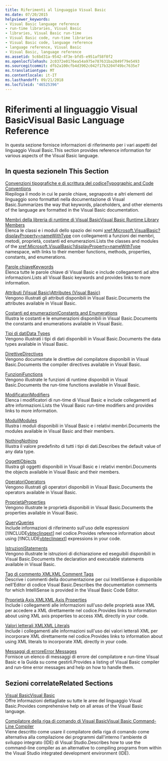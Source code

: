 ```yaml
---
title: Riferimenti al linguaggio Visual Basic
ms.date: 07/20/2015
helpviewer_keywords:
- Visual Basic language reference
- run-time libraries, Visual Basic
- libraries, Visual Basic run-time
- Visual Basic code, run-time libraries
- Visual Basic code, language reference
- language reference, Visual Basic
- Visual Basic, language reference
ms.assetid: 5c6bd31a-9542-4f3e-bfd5-e951af58f0f2
ms.openlocfilehash: 2c0372e0176ea54a975e787631ba2849f79e5493
ms.sourcegitcommit: dfb2a100cfb4d3902c042f17b3204f49bc7635e7
ms.translationtype: MT
ms.contentlocale: it-IT
ms.lasthandoff: 09/21/2018
ms.locfileid: "46525396"
---
```

# <a name="visual-basic-language-reference"></a><span data-ttu-id="ccb12-102">Riferimenti al linguaggio Visual Basic</span><span class="sxs-lookup"><span data-stu-id="ccb12-102">Visual Basic Language Reference</span></span>
<span data-ttu-id="ccb12-103">In questa sezione fornisce informazioni di riferimento per i vari aspetti del linguaggio Visual Basic.</span><span class="sxs-lookup"><span data-stu-id="ccb12-103">This section provides reference information for various aspects of the Visual Basic language.</span></span>  
  
## <a name="in-this-section"></a><span data-ttu-id="ccb12-104">In questa sezione</span><span class="sxs-lookup"><span data-stu-id="ccb12-104">In This Section</span></span>  
 [<span data-ttu-id="ccb12-105">Convenzioni tipografiche e di scrittura del codice</span><span class="sxs-lookup"><span data-stu-id="ccb12-105">Typographic and Code Conventions</span></span>](../../visual-basic/language-reference/typographic-and-code-conventions.md)  
 <span data-ttu-id="ccb12-106">Riepiloga il modo in cui le parole chiave, segnaposto e altri elementi del linguaggio sono formattati nella documentazione di Visual Basic.</span><span class="sxs-lookup"><span data-stu-id="ccb12-106">Summarizes the way that keywords, placeholders, and other elements of the language are formatted in the Visual Basic documentation.</span></span>  
  
 [<span data-ttu-id="ccb12-107">Membri della libreria di runtime di Visual Basic</span><span class="sxs-lookup"><span data-stu-id="ccb12-107">Visual Basic Runtime Library Members</span></span>](../../visual-basic/language-reference/runtime-library-members.md)  
 <span data-ttu-id="ccb12-108">Elenca le classi e i moduli dello spazio dei nomi <xref:Microsoft.VisualBasic?displayProperty=nameWithType> con collegamenti a funzioni dei membri, metodi, proprietà, costanti ed enumerazioni.</span><span class="sxs-lookup"><span data-stu-id="ccb12-108">Lists the classes and modules of the <xref:Microsoft.VisualBasic?displayProperty=nameWithType> namespace, with links to their member functions, methods, properties, constants, and enumerations.</span></span>  
  
 [<span data-ttu-id="ccb12-109">Parole chiave</span><span class="sxs-lookup"><span data-stu-id="ccb12-109">Keywords</span></span>](../../visual-basic/language-reference/keywords/index.md)  
 <span data-ttu-id="ccb12-110">Elenca tutte le parole chiave di Visual Basic e include collegamenti ad altre informazioni.</span><span class="sxs-lookup"><span data-stu-id="ccb12-110">Lists all Visual Basic keywords and provides links to more information.</span></span>  
  
 [<span data-ttu-id="ccb12-111">Attributi (Visual Basic)</span><span class="sxs-lookup"><span data-stu-id="ccb12-111">Attributes (Visual Basic)</span></span>](../../visual-basic/language-reference/attributes.md)  
 <span data-ttu-id="ccb12-112">Vengono illustrati gli attributi disponibili in Visual Basic.</span><span class="sxs-lookup"><span data-stu-id="ccb12-112">Documents the attributes available in Visual Basic.</span></span>  
  
 [<span data-ttu-id="ccb12-113">Costanti ed enumerazioni</span><span class="sxs-lookup"><span data-stu-id="ccb12-113">Constants and Enumerations</span></span>](../../visual-basic/language-reference/constants-and-enumerations.md)  
 <span data-ttu-id="ccb12-114">Illustra le costanti e le enumerazioni disponibili in Visual Basic.</span><span class="sxs-lookup"><span data-stu-id="ccb12-114">Documents the constants and enumerations available in Visual Basic.</span></span>  
  
 [<span data-ttu-id="ccb12-115">Tipi di dati</span><span class="sxs-lookup"><span data-stu-id="ccb12-115">Data Types</span></span>](../../visual-basic/language-reference/data-types/index.md)  
 <span data-ttu-id="ccb12-116">Vengono illustrati i tipi di dati disponibili in Visual Basic.</span><span class="sxs-lookup"><span data-stu-id="ccb12-116">Documents the data types available in Visual Basic.</span></span>  
  
 [<span data-ttu-id="ccb12-117">Direttive</span><span class="sxs-lookup"><span data-stu-id="ccb12-117">Directives</span></span>](../../visual-basic/language-reference/directives/index.md)  
 <span data-ttu-id="ccb12-118">Vengono documentate le direttive del compilatore disponibili in Visual Basic.</span><span class="sxs-lookup"><span data-stu-id="ccb12-118">Documents the compiler directives available in Visual Basic.</span></span>  
  
 [<span data-ttu-id="ccb12-119">Funzioni</span><span class="sxs-lookup"><span data-stu-id="ccb12-119">Functions</span></span>](../../visual-basic/language-reference/functions/index.md)  
 <span data-ttu-id="ccb12-120">Vengono illustrate le funzioni di runtime disponibili in Visual Basic.</span><span class="sxs-lookup"><span data-stu-id="ccb12-120">Documents the run-time functions available in Visual Basic.</span></span>  
  
 [<span data-ttu-id="ccb12-121">Modificatori</span><span class="sxs-lookup"><span data-stu-id="ccb12-121">Modifiers</span></span>](../../visual-basic/language-reference/modifiers/index.md)  
 <span data-ttu-id="ccb12-122">Elenca i modificatori di run-time di Visual Basic e include collegamenti ad altre informazioni.</span><span class="sxs-lookup"><span data-stu-id="ccb12-122">Lists the Visual Basic run-time modifiers and provides links to more information.</span></span>  
  
 [<span data-ttu-id="ccb12-123">Moduli</span><span class="sxs-lookup"><span data-stu-id="ccb12-123">Modules</span></span>](../../visual-basic/language-reference/modules.md)  
 <span data-ttu-id="ccb12-124">Illustra i moduli disponibili in Visual Basic e i relativi membri.</span><span class="sxs-lookup"><span data-stu-id="ccb12-124">Documents the modules available in Visual Basic and their members.</span></span>  
  
 [<span data-ttu-id="ccb12-125">Nothing</span><span class="sxs-lookup"><span data-stu-id="ccb12-125">Nothing</span></span>](../../visual-basic/language-reference/nothing.md)  
 <span data-ttu-id="ccb12-126">Illustra il valore predefinito di tutti i tipi di dati.</span><span class="sxs-lookup"><span data-stu-id="ccb12-126">Describes the default value of any data type.</span></span>  
  
 [<span data-ttu-id="ccb12-127">Oggetti</span><span class="sxs-lookup"><span data-stu-id="ccb12-127">Objects</span></span>](../../visual-basic/language-reference/objects/index.md)  
 <span data-ttu-id="ccb12-128">Illustra gli oggetti disponibili in Visual Basic e i relativi membri.</span><span class="sxs-lookup"><span data-stu-id="ccb12-128">Documents the objects available in Visual Basic and their members.</span></span>  
  
 [<span data-ttu-id="ccb12-129">Operatori</span><span class="sxs-lookup"><span data-stu-id="ccb12-129">Operators</span></span>](../../visual-basic/language-reference/operators/index.md)  
 <span data-ttu-id="ccb12-130">Vengono illustrati gli operatori disponibili in Visual Basic.</span><span class="sxs-lookup"><span data-stu-id="ccb12-130">Documents the operators available in Visual Basic.</span></span>  
  
 [<span data-ttu-id="ccb12-131">Proprietà</span><span class="sxs-lookup"><span data-stu-id="ccb12-131">Properties</span></span>](../../visual-basic/language-reference/properties.md)  
 <span data-ttu-id="ccb12-132">Vengono illustrate le proprietà disponibili in Visual Basic.</span><span class="sxs-lookup"><span data-stu-id="ccb12-132">Documents the properties available in Visual Basic.</span></span>  
  
 [<span data-ttu-id="ccb12-133">Query</span><span class="sxs-lookup"><span data-stu-id="ccb12-133">Queries</span></span>](../../visual-basic/language-reference/queries/index.md)  
 <span data-ttu-id="ccb12-134">Include informazioni di riferimento sull'uso delle espressioni [!INCLUDE[vbteclinqext](~/includes/vbteclinqext-md.md)] nel codice.</span><span class="sxs-lookup"><span data-stu-id="ccb12-134">Provides reference information about using [!INCLUDE[vbteclinqext](~/includes/vbteclinqext-md.md)] expressions in your code.</span></span>  
  
 [<span data-ttu-id="ccb12-135">Istruzioni</span><span class="sxs-lookup"><span data-stu-id="ccb12-135">Statements</span></span>](../../visual-basic/language-reference/statements/index.md)  
 <span data-ttu-id="ccb12-136">Vengono illustrate le istruzioni di dichiarazione ed eseguibili disponibili in Visual Basic.</span><span class="sxs-lookup"><span data-stu-id="ccb12-136">Documents the declaration and executable statements available in Visual Basic.</span></span>  
  
 [<span data-ttu-id="ccb12-137">Tag di commento XML</span><span class="sxs-lookup"><span data-stu-id="ccb12-137">XML Comment Tags</span></span>](../../visual-basic/language-reference/xmldoc/index.md)  
 <span data-ttu-id="ccb12-138">Descrive i commenti della documentazione per cui IntelliSense è disponibile nell'Editor di codice Visual Basic.</span><span class="sxs-lookup"><span data-stu-id="ccb12-138">Describes the documentation comments for which IntelliSense is provided in the Visual Basic Code Editor.</span></span>  
  
 [<span data-ttu-id="ccb12-139">Proprietà Axis XML</span><span class="sxs-lookup"><span data-stu-id="ccb12-139">XML Axis Properties</span></span>](../../visual-basic/language-reference/xml-axis/index.md)  
 <span data-ttu-id="ccb12-140">Include i collegamenti alle informazioni sull'uso delle proprietà asse XML per accedere a XML direttamente nel codice.</span><span class="sxs-lookup"><span data-stu-id="ccb12-140">Provides links to information about using XML axis properties to access XML directly in your code.</span></span>  
  
 [<span data-ttu-id="ccb12-141">Valori letterali XML</span><span class="sxs-lookup"><span data-stu-id="ccb12-141">XML Literals</span></span>](../../visual-basic/language-reference/xml-literals/index.md)  
 <span data-ttu-id="ccb12-142">Include i collegamenti alle informazioni sull'uso dei valori letterali XML per incorporare XML direttamente nel codice.</span><span class="sxs-lookup"><span data-stu-id="ccb12-142">Provides links to information about using XML literals to incorporate XML directly in your code.</span></span>  
  
 [<span data-ttu-id="ccb12-143">Messaggi di errore</span><span class="sxs-lookup"><span data-stu-id="ccb12-143">Error Messages</span></span>](../../visual-basic/language-reference/error-messages/index.md)  
 <span data-ttu-id="ccb12-144">Fornisce un elenco di messaggi di errore del compilatore e run-time Visual Basic e la Guida su come gestirli.</span><span class="sxs-lookup"><span data-stu-id="ccb12-144">Provides a listing of Visual Basic compiler and run-time error messages and help on how to handle them.</span></span>  
  
## <a name="related-sections"></a><span data-ttu-id="ccb12-145">Sezioni correlate</span><span class="sxs-lookup"><span data-stu-id="ccb12-145">Related Sections</span></span>  
 [<span data-ttu-id="ccb12-146">Visual Basic</span><span class="sxs-lookup"><span data-stu-id="ccb12-146">Visual Basic</span></span>](../../visual-basic/index.md)  
 <span data-ttu-id="ccb12-147">Offre informazioni dettagliate su tutte le aree del linguaggio Visual Basic.</span><span class="sxs-lookup"><span data-stu-id="ccb12-147">Provides comprehensive help on all areas of the Visual Basic language.</span></span>  
  
 [<span data-ttu-id="ccb12-148">Compilatore della riga di comando di Visual Basic</span><span class="sxs-lookup"><span data-stu-id="ccb12-148">Visual Basic Command-Line Compiler</span></span>](../../visual-basic/reference/command-line-compiler/index.md)  
 <span data-ttu-id="ccb12-149">Viene descritto come usare il compilatore della riga di comando come alternativa alla compilazione dei programmi dall'interno l'ambiente di sviluppo integrato (IDE) di Visual Studio.</span><span class="sxs-lookup"><span data-stu-id="ccb12-149">Describes how to use the command-line compiler as an alternative to compiling programs from within the Visual Studio integrated development environment (IDE).</span></span>
